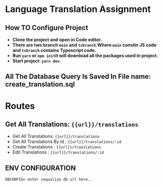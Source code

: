 # Language Translation Assignment

## How TO Configure Project
- **Clone the project and open in Code editor.**
- **There are two branch `main` and `tsbranch`.Where `main` constin JS code and `tsbranch` contains Typescript code.**
- **Run `yarn` or `npm init`it will download all the packages used in project.**
- **Start project: `yarn dev`.**

## All The Database Query Is Saved In File name: create_translation.sql

# Routes
## Get All Translations: `{{url}}/translations`

- Get All Translations: `{{url}}/translations`
- Get All Translations By Id : `{{url}}/translations/:id`
- Create Translations : `{{url}}/translations`
- Edit Translations : `{{url}}/translations/:id`

## ENV CONFIGURATION
`DBCONFIG= enter sequalize db url here..`